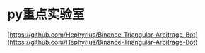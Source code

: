 # py重点实验室

[https://github.com/Hephyrius/Binance-Triangular-Arbitrage-Bot](https://github.com/Hephyrius/Binance-Triangular-Arbitrage-Bot)


